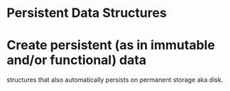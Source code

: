 Persistent Data Structures
==========================

# Create persistent (as in immutable and/or functional) data
  structures that also automatically persists on permanent storage aka disk.
